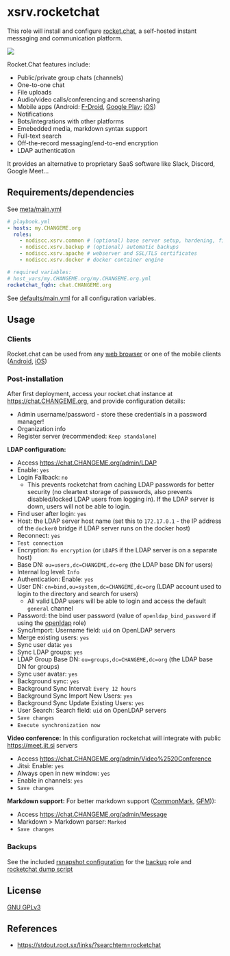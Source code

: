# xsrv.rocketchat

This role will install and configure [rocket.chat](https://rocket.chat), a self-hosted instant messaging and communication platform. 

[![](https://i.imgur.com/Fsb8xym.png)](https://i.imgur.com/Fsb8xym.png)

Rocket.Chat features include:
- Public/private group chats (channels)
- One-to-one chat
- File uploads
- Audio/video calls/conferencing and screensharing
- Mobile apps (Android: [F-Droid](https://f-droid.org/en/packages/chat.rocket.android/), [Google Play](https://play.google.com/store/apps/details?id=chat.rocket.android); [iOS](https://apps.apple.com/us/app/rocket-chat/id1148741252))
- Notifications
- Bots/integrations with other platforms
- Emebedded media, markdown syntax support
- Full-text search
- Off-the-record messaging/end-to-end encryption
- LDAP authentication

It provides an alternative to proprietary SaaS software like Slack, Discord, Google Meet...


## Requirements/dependencies

See [meta/main.yml](defaults/main.yml)

```yaml
# playbook.yml
- hosts: my.CHANGEME.org
  roles:
    - nodiscc.xsrv.common # (optional) base server setup, hardening, firewall, bruteforce prevention
    - nodiscc.xsrv.backup # (optional) automatic backups
    - nodiscc.xsrv.apache # webserver and SSL/TLS certificates
    - nodiscc.xsrv.docker # docker container engine

# required variables:
# host_vars/my.CHANGEME.org/my.CHANGEME.org.yml
rocketchat_fqdn: chat.CHANGEME.org
```

See [defaults/main.yml](defaults/main.yml) for all configuration variables.


## Usage

### Clients

Rocket.chat can be used from any [web browser](https://www.mozilla.org/en-US/firefox/) or one of the mobile clients ([Android](https://f-droid.org/en/packages/chat.rocket.android/), [iOS](https://apps.apple.com/us/app/rocket-chat/id1148741252))


### Post-installation

After first deployment, access your rocket.chat instance at https://chat.CHANGEME.org, and provide configuration details:
- Admin username/password - store these credentials in a password manager!
- Organization info
- Register server (recommended: `Keep standalone`)

**LDAP configuration:**
- Access https://chat.CHANGEME.org/admin/LDAP
- Enable: `yes`
- Login Fallback: `no`
  - This prevents rocketchat from caching LDAP passwords for better security (no cleartext storage of passwords, also prevents disabled/locked LDAP users from logging in). If the LDAP server is down, users will not be able to login. 
- Find user after login: `yes`
- Host: the LDAP server host name (set this to `172.17.0.1` - the IP address of the `docker0` bridge if LDAP server runs on the docker host)
- Reconnect: `yes`
- `Test connection`
- Encryption: `No encryption` (or `LDAPS` if the LDAP server is on a separate host)
- Base DN: `ou=users,dc=CHANGEME,dc=org` (the LDAP base DN for users)
- Internal log level: `Info`
- Authentication: Enable: `yes`
- User DN: `cn=bind,ou=system,dc=CHANGEME,dc=org` (LDAP account used to login to the directory and search for users)
  - All valid LDAP users will be able to login and access the default `general` channel
- Password: the bind user password (value of `openldap_bind_password` if using the [openldap](../openldap) role)
- Sync/Import: Username field: `uid` on OpenLDAP servers
- Merge existing users: `yes`
- Sync user data: `yes`
- Sync LDAP groups: `yes`
- LDAP Group Base DN: `ou=groups,dc=CHANGEME,dc=org` (the LDAP base DN for groups)
- Sync user avatar: `yes`
- Background sync: `yes`
- Background Sync Interval: `Every 12 hours`
- Background Sync Import New Users: `yes`
- Background Sync Update Existing Users: `yes`
- User Search: Search field: `uid` on OpenLDAP servers
- `Save changes`
- `Execute synchronization now`

**Video conference:** In this configuration rocketchat will integrate with public https://meet.jit.si servers
- Access https://chat.CHANGEME.org/admin/Video%2520Conference
- Jitsi: Enable: `yes`
- Always open in new window: `yes`
- Enable in channels: `yes`
- `Save changes`


**Markdown support:** For better markdown support ([CommonMark](https://spec.commonmark.org/0.29/), [GFM](https://github.github.com/gfm/))):
- Access https://chat.CHANGEME.org/admin/Message
- Markdown > Markdown parser: `Marked`
- `Save changes`

### Backups

See the included [rsnapshot configuration](templates/etc_rsnasphot.d_rocketchat.conf.j2) for the [backup](../backup) role and [rocketchat dump script](templates/_user_local_bin_rocketchat-dump.sh.j2)


## License

[GNU GPLv3](../../LICENSE)

## References

- https://stdout.root.sx/links/?searchtem=rocketchat

